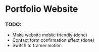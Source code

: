 # Portfolio Website

### TODO:

- Make website mobile friendly (done)
- Contact form confirmation effect (done)
- Switch to framer motion
